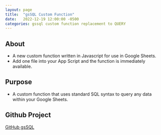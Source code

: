 ```yaml
---
layout: page
title:  "gsSQL Custom Function"
date:   2022-12-19 12:00:00 -0500
categories: gssql custom function replacement to QUERY
---
```


## About

* A new custom function written in Javascript for use in Google Sheets.
* Add one file into your App Script and the function is immediately available.

## Purpose

* A custom function that uses standard SQL syntax to query any data within your Google Sheets.

## Github Project

[GitHub gsSQL](https://github.com/demmings/gsSQL)